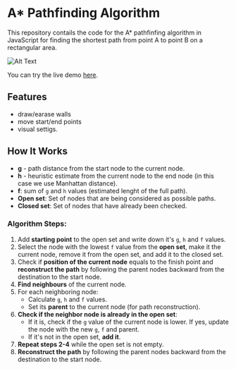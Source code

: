 # A* Pathfinding Algorithm
This repository contails the code for the A* pathfinfing algorithm in JavaScript for finding the shortest path from point A to point B on a rectangular area.

![Alt Text](https://media4.giphy.com/media/v1.Y2lkPTc5MGI3NjExZ2ozMHhoNzZvaHJobXlyMWhsbDZwMnV6Z3M4Mm8yYzhmdzBibHAyayZlcD12MV9pbnRlcm5hbF9naWZfYnlfaWQmY3Q9Zw/49YrhA9qPC8psgmVZe/giphy.gif)

You can try the live demo [here](https://vvs-astar-pathfinding.netlify.app/).

## Features
- draw/earase walls
- move start/end points
- visual settigs.

## How It Works
- **g** - path distance from the start node to the current node.
- **h** - heuristic estimate from the current node to the end node (in this case we use Manhattan distance).
- **f**: sum of `g` and `h` values (estimated lenght of the full path).
- **Open set**: Set of nodes that are being considered as possible paths.
- **Closed set**: Set of nodes that have already been checked.
  
### Algorithm Steps:
1. Add **starting point** to the open set and write down it's `g`, `h` and `f` values.
2. Select the node with the lowest `f` value from the **open set**, make it the current node, remove it from the open set, and add it to the closed set.
3. Check if **position of the current node** equals to the finish point and **reconstruct the path** by following the parent nodes backward from the destination to the start node.
4. **Find neighbours** of the current node.
5. For each neighboring node:
   - Calculate `g`, `h` and `f` values.
   - Set its **parent** to the current node (for path reconstruction).
7. **Check if the neighbor node is already in the open set**:
   - If it is, check if the `g` value of the current node is lower. If yes, update the node with the new `g`, `f` and parent.
   - If it's not in the open set, **add it**.
9. **Repeat steps 2-4** while the open set is not empty.
10. **Reconstruct the path** by following the parent nodes backward from the destination to the start node.
